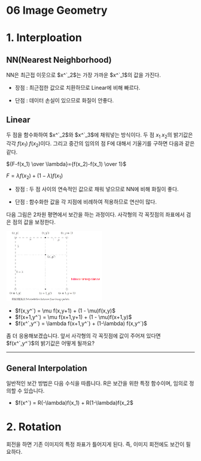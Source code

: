 06 Image Geometry
===

# 1. Interploation

## NN(Nearest Neighborhood)

NN은 최근접 이웃으로 $x^`_2$는 가장 가까운 $x^`_1$의 값을 가진다.

- 장점 : 최근접한 값으로 치환하므로 Linear에 비해 빠르다.

- 단점 : 데이터 손실이 있으므로 화질이 안좋다.

## Linear

두 점을 함수화하여 $x^`_2$와 $x^`_3$에 채워넣는 방식이다. 두 점 $x_1 \; x_2$의 밝기값은 각각 $f(x_1) \; f(x_2)$이다. 그리고 중간의 임의의 점 F에 대해서 기울기를 구하면 다음과 같은 같다.

${F-f(x_1) \over \lambda}={f(x_2)-f(x_1) \over 1}$

$F = \lambda f(x_2) + (1 - \lambda) f(x_1)$


- 장점 : 두 점 사이의 연속적인 값으로 채워 넣으므로 NN에 비해 화질이 좋다.

- 단점 : 함수화한 값을 각 지점에 비례하여 적용하므로 연산이 많다.


다음 그림은 2차원 평면에서 보간을 하는 과정이다. 사각형의 각 꼭짓점의 좌표에서 검은 점의 값을 보정한다.

![](image/06%20Interpolation%20between%20four%20image%20points.png)

- $f(x,y^`) = \mu f(x,y+1) + (1 - \mu)f(x,y)$
- $f(x+1,y^`) = \mu f(x+1,y+1) + (1 - \mu)f(x+1,y)$
- $f(x^`,y^`) = \lambda f(x+1,y^`) + (1-\lambda) f(x,y^`)$

좀 더 응용해보겠습니다. 앞서 사각형의 각 꼭짓점에 값이 주어져 있다면 $f(x^`,y^`)$의 밝기값은 어떻게 될까요?

---

## General Interpolation

일반적인 보간 방법은 다음 수식을 따릅니다. R은 보간을 위한 특정 함수이며, 임의로 정의할 수 있습니다.

- $f(x^`) = R(-\lambda)f(x_1) + R(1-\lambda)f(x_2$
  
# 2. Rotation

회전을 하면 기존 이미지의 특정 좌표가 틀어지게 된다. 즉, 이미지 회전에도 보간이 필요하다. 